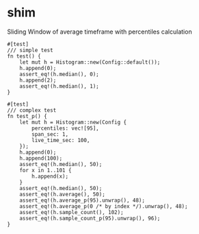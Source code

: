 # shim
Sliding Window of average timeframe with percentiles calculation 



    #[test]
    /// simple test
    fn test() {
        let mut h = Histogram::new(Config::default());
        h.append(0);
        assert_eq!(h.median(), 0);
        h.append(2);
        assert_eq!(h.median(), 1);
    }

    #[test]
    /// complex test
    fn test_p() {
        let mut h = Histogram::new(Config {
            percentiles: vec![95],
            span_sec: 1,
            live_time_sec: 100,
        });
        h.append(0);
        h.append(100);
        assert_eq!(h.median(), 50);
        for x in 1..101 {
            h.append(x);
        }
        assert_eq!(h.median(), 50);
        assert_eq!(h.average(), 50);
        assert_eq!(h.average_p(95).unwrap(), 48);
        assert_eq!(h.average_p(0 /* by index */).unwrap(), 48);
        assert_eq!(h.sample_count(), 102);
        assert_eq!(h.sample_count_p(95).unwrap(), 96);
    }
